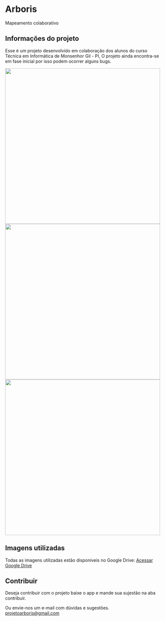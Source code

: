 # Arboris

Mapeamento colaborativo

## Informações do projeto

Esse é um projeto desenvolvido em colaboração dos alunos do curso Técnica em Informática de Monsenhor Gil - PI,
O projeto ainda encontra-se em fase inicial por isso podem ocorrer alguns bugs.

<div>
  <img src="https://lh6.googleusercontent.com/wTiWscj2xgICN_tgh0RylGJwxvV6XuT0_Yy3y-Jcz9NOIhaVe-cNlmlzMuCFpVS24KsnmYxwB57S-IoMR1Fm=w1366-h608" height="500">

<img src="https://lh4.googleusercontent.com/gUDqm__Tb1JQwz1CaSelCmnyBzdzu5LKYkg59FdjiYPSbBpVpneyOo7T3QobKokvmD7Ja3Bqhmh99ir23KaF=w1366-h608" height="500">

<img src="https://lh5.googleusercontent.com/1xoUsLjQw_H4QGoZzIogrt14H4ERsfCHuAN6JeDnxyzFCZVkA_4IQ6VMhebEhbWjhZfdVFJavCaiK-PsvBv0=w1366-h608" height="500">

</div>

## Imagens utilizadas 

Todas as imagens utilizadas estão disponíveis no Google Drive:
[Acessar Google Drive](https://drive.google.com/drive/folders/1QuQ-9eSuAs0UYsxOFNTdGnxSXXHFJKuf)


## Contribuir

Deseja contribuir com o projeto baixe o app e mande sua sujestão na aba contribuir.

Ou envie-nos um e-mail com dúvidas e sugestões. projetoarboris@gmail.com

